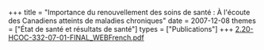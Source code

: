 +++
title = "Importance du renouvellement des soins de santé : À l'écoute des Canadiens atteints de maladies chroniques"
date = 2007-12-08
themes = ["État de santé et résultats de santé"]
types = ["Publications"]
+++
[2.20-HCOC-332-07-01-FINAL\_WEBFrench.pdf](/files/2.20-HCOC-332-07-01-FINAL_WEBFrench.pdf)
